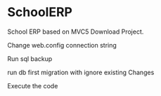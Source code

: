 # SchoolERP
School ERP based on MVC5
Download Project.


Change web.config connection string

Run sql backup

run db first migration with ignore existing Changes

Execute the code

